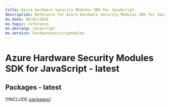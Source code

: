 ```yaml
---
title: Azure Hardware Security Modules SDK for JavaScript
description: Reference for Azure Hardware Security Modules SDK for JavaScript
ms.date: 08/01/2024
ms.topic: reference
ms.devlang: javascript
ms.service: hardwaresecuritymodules
---
```

# Azure Hardware Security Modules SDK for JavaScript - latest
## Packages - latest
[!INCLUDE [packages](hardware-security-modules-index.md)]